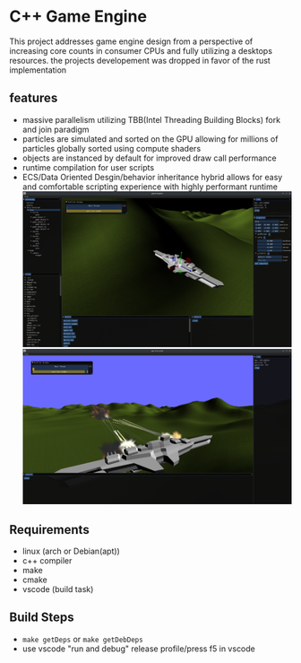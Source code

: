 # C++ Game Engine
This project addresses game engine design from a perspective of increasing core counts in consumer CPUs and fully utilizing a desktops resources.
the projects developement was dropped in favor of the rust implementation
## features
 - massive parallelism utilizing TBB(Intel Threading Building Blocks) fork and join paradigm
 - particles are simulated and sorted on the GPU allowing for millions of particles globally sorted using compute shaders
 - objects are instanced by default for improved draw call performance
 - runtime compilation for user scripts
 - ECS/Data Oriented Desgin/behavior inheritance hybrid allows for easy and comfortable scripting experience with highly performant runtime
![Editor](images/cpp_editor.png)
![Game Mode](images/cpp_engine.png)
## Requirements
-  linux (arch or Debian(apt))
-  c++ compiler
-  make
-  cmake
-  vscode (build task)
## Build Steps
-  ```make getDeps``` or ```make getDebDeps```
-  use vscode "run and debug" release profile/press f5 in vscode
